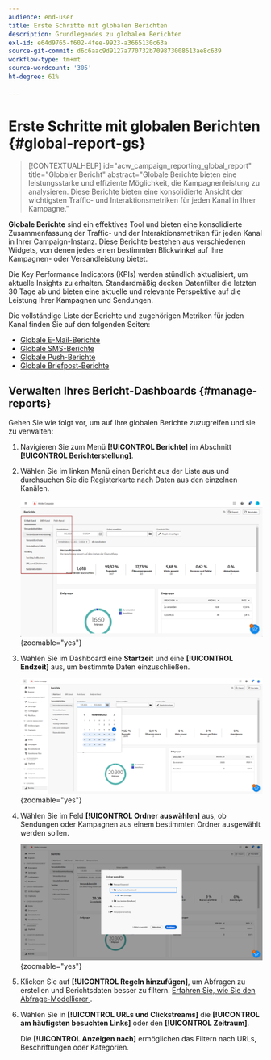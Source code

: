 ```yaml
---
audience: end-user
title: Erste Schritte mit globalen Berichten
description: Grundlegendes zu globalen Berichten
exl-id: e64d9765-f602-4fee-9923-a3665130c63a
source-git-commit: d6c6aac9d9127a770732b709873008613ae8c639
workflow-type: tm+mt
source-wordcount: '305'
ht-degree: 61%

---
```


# Erste Schritte mit globalen Berichten {#global-report-gs}

>[!CONTEXTUALHELP]
>id="acw_campaign_reporting_global_report"
>title="Globaler Bericht"
>abstract="Globale Berichte bieten eine leistungsstarke und effiziente Möglichkeit, die Kampagnenleistung zu analysieren. Diese Berichte bieten eine konsolidierte Ansicht der wichtigsten Traffic- und Interaktionsmetriken für jeden Kanal in Ihrer Kampagne."

**Globale Berichte** sind ein effektives Tool und bieten eine konsolidierte Zusammenfassung der Traffic- und der Interaktionsmetriken für jeden Kanal in Ihrer Campaign-Instanz. Diese Berichte bestehen aus verschiedenen Widgets, von denen jedes einen bestimmten Blickwinkel auf Ihre Kampagnen- oder Versandleistung bietet.

Die Key Performance Indicators (KPIs) werden stündlich aktualisiert, um aktuelle Insights zu erhalten. Standardmäßig decken Datenfilter die letzten 30 Tage ab und bieten eine aktuelle und relevante Perspektive auf die Leistung Ihrer Kampagnen und Sendungen.

Die vollständige Liste der Berichte und zugehörigen Metriken für jeden Kanal finden Sie auf den folgenden Seiten:

* [Globale E-Mail-Berichte](global-report-email.md)
* [Globale SMS-Berichte](global-report-sms.md)
* [Globale Push-Berichte](global-report-push.md)
* [Globale Briefpost-Berichte](global-report-direct.md)

## Verwalten Ihres Bericht-Dashboards {#manage-reports}

Gehen Sie wie folgt vor, um auf Ihre globalen Berichte zuzugreifen und sie zu verwalten:

1. Navigieren Sie zum Menü **[!UICONTROL Berichte]** im Abschnitt **[!UICONTROL Berichterstellung]**.

1. Wählen Sie im linken Menü einen Bericht aus der Liste aus und durchsuchen Sie die Registerkarte nach Daten aus den einzelnen Kanälen.

   ![Screenshot mit dem linken Menü und den Registerkarten für die Navigation durch die Daten von jedem Kanal](assets/global_report_manage_3.png){zoomable="yes"}

1. Wählen Sie im Dashboard eine **Startzeit** und eine **[!UICONTROL Endzeit]** aus, um bestimmte Daten einzuschließen.

   ![Screenshot, der das Dashboard mit Optionen zur Auswahl der Start- und Endzeit für das Daten-Targeting zeigt](assets/global_report_manage_1.png){zoomable="yes"}

1. Wählen Sie im Feld **[!UICONTROL Ordner auswählen]** aus, ob Sendungen oder Kampagnen aus einem bestimmten Ordner ausgewählt werden sollen.

   ![Screenshot mit dem Feld „Ordner auswählen“ für die Auswahl von Sendungen oder Kampagnen](assets/global_report_manage_2.png){zoomable="yes"}

1. Klicken Sie auf **[!UICONTROL Regeln hinzufügen]**, um Abfragen zu erstellen und Berichtsdaten besser zu filtern. [Erfahren Sie, wie Sie den Abfrage-Modellierer ](../query/query-modeler-overview.md).

1. Wählen Sie in **[!UICONTROL URLs und Clickstreams]** die **[!UICONTROL am häufigsten besuchten Links]** oder den **[!UICONTROL Zeitraum]**.

   Die **[!UICONTROL Anzeigen nach]** ermöglichen das Filtern nach URLs, Beschriftungen oder Kategorien.